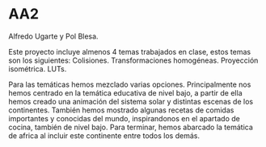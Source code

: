 # AA2

Alfredo Ugarte y Pol Blesa.

Este proyecto incluye almenos 4 temas trabajados en clase, estos temas son los siguientes:
	Colisiones.
	Transformaciones homogéneas.
	Proyección isométrica.
	LUTs.

Para las temáticas hemos mezclado varias opciones. 
Principalmente nos hemos centrado en la temática educativa de nivel bajo, a partir de ella hemos creado una animación del sistema solar y distintas escenas de los continentes.
También hemos mostrado algunas recetas de comidas importantes y conocidas del mundo, inspirandonos en el apartado de cocina, también de nivel bajo.
Para terminar, hemos abarcado la temática de africa al incluir este continente entre todos los demás.